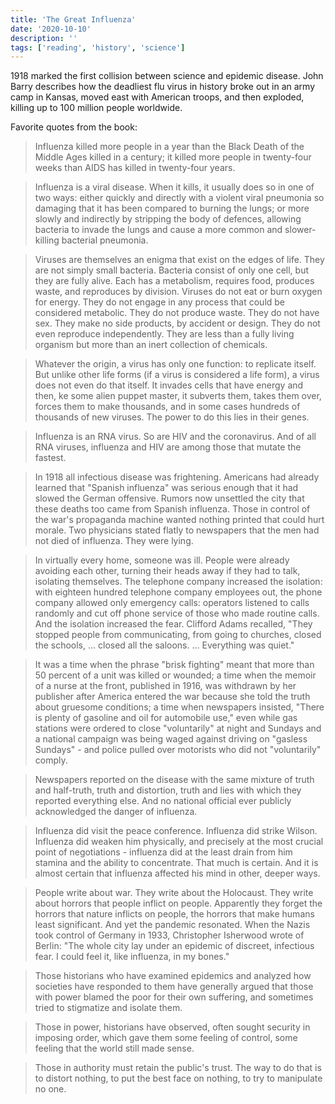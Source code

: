 ```yaml
---
title: 'The Great Influenza'
date: '2020-10-10'
description: ''
tags: ['reading', 'history', 'science']
---
```


1918 marked the first collision between science and epidemic disease. John Barry describes how the deadliest flu virus in history broke out in an army camp in Kansas, moved east with American troops, and then exploded, killing up to 100 million people worldwide.

Favorite quotes from the book:

> Influenza killed more people in a year than the Black Death of the Middle Ages killed in a century; it killed more people in twenty-four weeks than AIDS has killed in twenty-four years.

> Influenza is a viral disease. When it kills, it usually does so in one of two ways: either quickly and directly with a violent viral pneumonia so damaging that it has been compared to burning the lungs; or more slowly and indirectly by stripping the body of defences, allowing bacteria to invade the lungs and cause a more common and slower-killing bacterial pneumonia.

> Viruses are themselves an enigma that exist on the edges of life. They are not simply small bacteria. Bacteria consist of only one cell, but they are fully alive. Each has a metabolism, requires food, produces waste, and reproduces by division. Viruses do not eat or burn oxygen for energy. They do not engage in any process that could be considered metabolic. They do not produce waste. They do not have sex. They make no side products, by accident or design. They do not even reproduce independently. They are less than a fully living organism but more than an inert collection of chemicals.

> Whatever the origin, a virus has only one function: to replicate itself. But unlike other life forms (if a virus is considered a life form), a virus does not even do that itself. It invades cells that have energy and then, ke some alien puppet master, it subverts them, takes them over, forces them to make thousands, and in some cases hundreds of thousands of new viruses. The power to do this lies in their genes.

> Influenza is an RNA virus. So are HIV and the coronavirus. And of all RNA viruses, influenza and HIV are among those that mutate the fastest.

> In 1918 all infectious disease was frightening. Americans had already learned that "Spanish influenza" was serious enough that it had slowed the German offensive. Rumors now unsettled the city that these deaths too came from Spanish influenza. Those in control of the war's propaganda machine wanted nothing printed that could hurt morale. Two physicians stated flatly to newspapers that the men had not died of influenza. They were lying.

> In virtually every home, someone was ill. People were already avoiding each other, turning their heads away if they had to talk, isolating themselves. The telephone company increased the isolation: with eighteen hundred telephone company employees out, the phone company allowed only emergency calls: operators listened to calls randomly and cut off phone service of those who made routine calls. And the isolation increased the fear. Clifford Adams recalled, "They stopped people from communicating, from going to churches, closed the schools, ... closed all the saloons. ... Everything was quiet."

> It was a time when the phrase "brisk fighting" meant that more than 50 percent of a unit was killed or wounded; a time when the memoir of a nurse at the front, published in 1916, was withdrawn by her publisher after America entered the war because she told the truth about gruesome conditions; a time when newspapers insisted, "There is plenty of gasoline and oil for automobile use," even while gas stations were ordered to close "voluntarily" at night and Sundays and a national campaign was being waged against driving on "gasless Sundays" - and police pulled over motorists who did not "voluntarily" comply.

> Newspapers reported on the disease with the same mixture of truth and half-truth, truth and distortion, truth and lies with which they reported everything else. And no national official ever publicly acknowledged the danger of influenza.

> Influenza did visit the peace conference. Influenza did strike Wilson. Influenza did weaken him physically, and precisely at the most crucial point of negotiations - influenza did at the least drain from him stamina and the ability to concentrate. That much is certain. And it is almost certain that influenza affected his mind in other, deeper ways.

> People write about war. They write about the Holocaust. They write about horrors that people inflict on people. Apparently they forget the horrors that nature inflicts on people, the horrors that make humans least significant. And yet the pandemic resonated. When the Nazis took control of Germany in 1933, Christopher Isherwood wrote of Berlin: "The whole city lay under an epidemic of discreet, infectious fear. I could feel it, like influenza, in my bones."

> Those historians who have examined epidemics and analyzed how societies have responded to them have generally argued that those with power blamed the poor for their own suffering, and sometimes tried to stigmatize and isolate them.

> Those in power, historians have observed, often sought security in imposing order, which gave them some feeling of control, some feeling that the world still made sense.

> Those in authority must retain the public's trust. The way to do that is to distort nothing, to put the best face on nothing, to try to manipulate no one.
